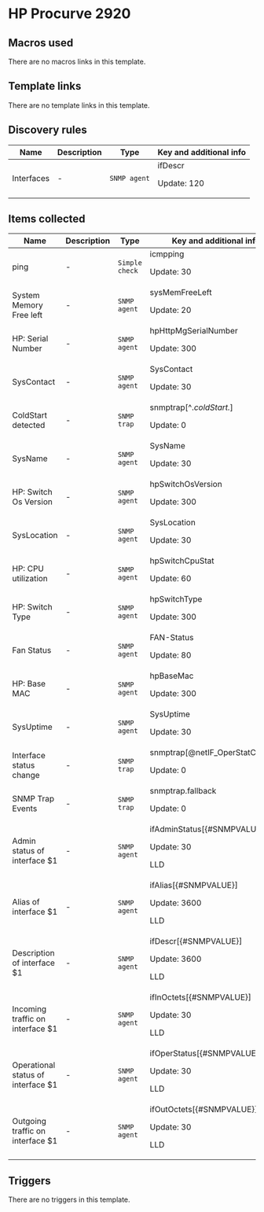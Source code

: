 # HP Procurve 2920

## Macros used

There are no macros links in this template.

## Template links

There are no template links in this template.

## Discovery rules

|Name|Description|Type|Key and additional info|
|----|-----------|----|----|
|Interfaces|<p>-</p>|`SNMP agent`|ifDescr<p>Update: 120</p>|


## Items collected

|Name|Description|Type|Key and additional info|
|----|-----------|----|----|
|ping|<p>-</p>|`Simple check`|icmpping<p>Update: 30</p>|
|System Memory Free left|<p>-</p>|`SNMP agent`|sysMemFreeLeft<p>Update: 20</p>|
|HP: Serial Number|<p>-</p>|`SNMP agent`|hpHttpMgSerialNumber<p>Update: 300</p>|
|SysContact|<p>-</p>|`SNMP agent`|SysContact<p>Update: 30</p>|
|ColdStart detected|<p>-</p>|`SNMP trap`|snmptrap[^.*coldStart.*]<p>Update: 0</p>|
|SysName|<p>-</p>|`SNMP agent`|SysName<p>Update: 30</p>|
|HP: Switch Os Version|<p>-</p>|`SNMP agent`|hpSwitchOsVersion<p>Update: 300</p>|
|SysLocation|<p>-</p>|`SNMP agent`|SysLocation<p>Update: 30</p>|
|HP: CPU utilization|<p>-</p>|`SNMP agent`|hpSwitchCpuStat<p>Update: 60</p>|
|HP: Switch Type|<p>-</p>|`SNMP agent`|hpSwitchType<p>Update: 300</p>|
|Fan Status|<p>-</p>|`SNMP agent`|FAN-Status<p>Update: 80</p>|
|HP: Base MAC|<p>-</p>|`SNMP agent`|hpBaseMac<p>Update: 300</p>|
|SysUptime|<p>-</p>|`SNMP agent`|SysUptime<p>Update: 30</p>|
|Interface status change|<p>-</p>|`SNMP trap`|snmptrap[@netIF_OperStatChange]<p>Update: 0</p>|
|SNMP Trap Events|<p>-</p>|`SNMP trap`|snmptrap.fallback<p>Update: 0</p>|
|Admin status of interface $1|<p>-</p>|`SNMP agent`|ifAdminStatus[{#SNMPVALUE}]<p>Update: 30</p><p>LLD</p>|
|Alias of interface $1|<p>-</p>|`SNMP agent`|ifAlias[{#SNMPVALUE}]<p>Update: 3600</p><p>LLD</p>|
|Description of interface $1|<p>-</p>|`SNMP agent`|ifDescr[{#SNMPVALUE}]<p>Update: 3600</p><p>LLD</p>|
|Incoming traffic on interface $1|<p>-</p>|`SNMP agent`|ifInOctets[{#SNMPVALUE}]<p>Update: 30</p><p>LLD</p>|
|Operational status of interface $1|<p>-</p>|`SNMP agent`|ifOperStatus[{#SNMPVALUE}]<p>Update: 30</p><p>LLD</p>|
|Outgoing traffic on interface $1|<p>-</p>|`SNMP agent`|ifOutOctets[{#SNMPVALUE}]<p>Update: 30</p><p>LLD</p>|


## Triggers

There are no triggers in this template.

